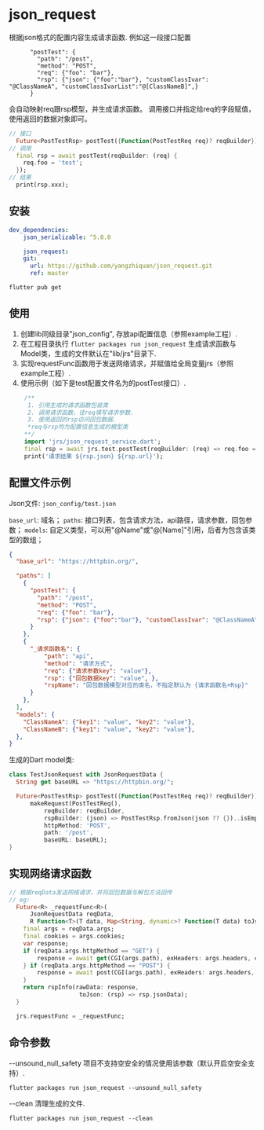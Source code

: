 # json_request 
<!-- [![Pub](https://img.shields.io/pub/v/json_request.svg?style=flat-square)](https://pub.dartlang.org/packages/json_request) -->

根据json格式的配置内容生成请求函数.
例如这一段接口配置
```
      "postTest": {
        "path": "/post",
        "method": "POST",
        "req": {"foo": "bar"},
        "rsp": {"json": {"foo":"bar"}, "customClassIvar": "@ClassNameA", "customClassIvarList":"@[ClassNameB]",}
      }
```
会自动映射req跟rsp模型，并生成请求函数。
调用接口并指定给req的字段赋值，使用返回的数据对象即可。
```dart
// 接口
  Future<PostTestRsp> postTest({Function(PostTestReq req)? reqBuilder})
// 调用
  final rsp = await postTest(reqBuilder: (req) {
    req.foo = 'test';
  });
// 结果
  print(rsp.xxx);
```


## 安装

```yaml
dev_dependencies: 
    json_serializable: ^5.0.0

    json_request:
    git:
      url: https://github.com/yangzhiquan/json_request.git
      ref: master

```
`flutter pub get`

## 使用

1. 创建lib同级目录"json_config", 存放api配置信息（参照example工程）.
2. 在工程目录执行 `flutter packages run json_request` 生成请求函数与Model类，生成的文件默认在"lib/jrs"目录下.
3. 实现requestFunc函数用于发送网络请求，并赋值给全局变量jrs（参照example工程）.
4. 使用示例（如下是test配置文件名为的postTest接口）.
   ```dart
    /** 
     1. 引用生成的请求函数包装类
     2. 调用请求函数，往req填写请求参数.
     3. 使用返回的rsp访问回包数据.
     *req与rsp均为配置信息生成的模型类
    **/
    import 'jrs/json_request_service.dart';
    final rsp = await jrs.test.postTest(reqBuilder: (req) => req.foo = 'bar');
    print('请求结果 ${rsp.json} ${rsp.url}');

   ```

## 配置文件示例

Json文件: `json_config/test.json`

`base_url`: 域名；
`paths`: 接口列表，包含请求方法，api路径，请求参数，回包参数；
`models`: 自定义类型，可以用"@Name"或"@[Name]"引用，后者为包含该类型的数组；

```json
{
  "base_url": "https://httpbin.org/",

  "paths": [
    {
      "postTest": {
        "path": "/post",
        "method": "POST",
        "req": {"foo": "bar"},
        "rsp": {"json": {"foo":"bar"}, "customClassIvar": "@ClassNameA", "customClassIvarList":"@[ClassNameB]",}
      }
    },
    {
      "_请求函数名": {
          "path": "api",
          "method": "请求方式",
          "req": {"请求参数key": "value"},
          "rsp": {"回包数据key": "value", },
          "rspName": "回包数据模型对应的类名，不指定默认为 {请求函数名+Rsp}"
      }
    },
  ],
  "models": {
    "ClassNameA": {"key1": "value", "key2": "value"},
    "ClassNameB": {"key1": "value", "key2": "value"},
  },
}
```

生成的Dart model类:

```dart
class TestJsonRequest with JsonRequestData {
  String get baseURL => "https://httpbin.org/";

  Future<PostTestRsp> postTest({Function(PostTestReq req)? reqBuilder}) =>
      makeRequest(PostTestReq(),
          reqBuilder: reqBuilder,
          rspBuilder: (json) => PostTestRsp.fromJson(json ?? {})..isEmpty = json?.isEmpty ?? true,
          httpMethod: 'POST',
          path: '/post',
          baseURL: baseURL);
}
```

## 实现网络请求函数
```dart
// 根据reqData发送网络请求，并将回包数据与解包方法回传
// eg:
  Future<R> _requestFunc<R>(
      JsonRequestData reqData,
      R Function<T>(T data, Map<String, dynamic>? Function(T data) toJson) rspInfo) async {
    final args = reqData.args;
    final cookies = args.cookies;
    var response;
    if (reqData.args.httpMethod == "GET") {
        response = await get(CGI(args.path), exHeaders: args.headers, cookies: cookies, params: reqData.params);
    } if (reqData.args.httpMethod == "POST") {
        response = await post(CGI(args.path), exHeaders: args.headers, cookies: cookies, params: reqData.params, body: reqData.body, contentType: args.contentType);
    }
    return rspInfo(rawData: response,
                    toJson: (rsp) => rsp.jsonData);
  }

  jrs.requestFunc = _requestFunc;
```

##  命令参数

--unsound_null_safety 项目不支持空安全的情况使用该参数（默认开启空安全支持）.
```
flutter packages run json_request --unsound_null_safety
```

--clean 清理生成的文件.
```
flutter packages run json_request --clean
```
